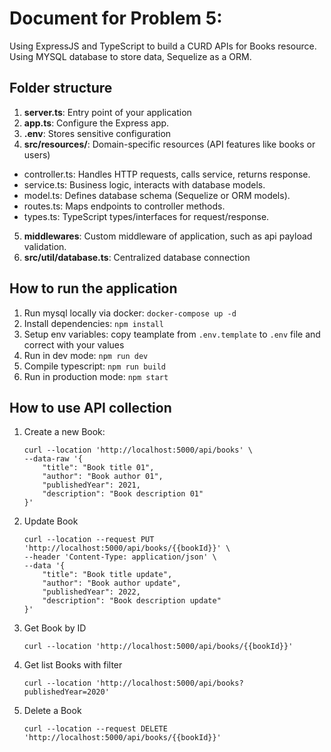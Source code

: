 # Document for Problem 5:
Using ExpressJS and TypeScript to build a CURD APIs for Books resource.
Using MYSQL database to store data, Sequelize as a ORM.


## Folder structure
1. **server.ts**: Entry point of your application
2. **app.ts**: Configure the Express app.
3. **.env**: Stores sensitive configuration
4. **src/resources/**: Domain-specific resources (API features like books or users)
- controller.ts: Handles HTTP requests, calls service, returns response.
- service.ts: Business logic, interacts with database models.
- model.ts: Defines database schema (Sequelize or ORM models).
- routes.ts: Maps endpoints to controller methods.
- types.ts: TypeScript types/interfaces for request/response.
5. **middlewares**: Custom middleware of application, such as api payload validation.
7. **src/util/database.ts**:  Centralized database connection

## How to run the application
1. Run mysql locally via docker: 
    `docker-compose up -d`
2. Install dependencies:
    `npm install`
3. Setup env variables: copy teamplate from `.env.template` to `.env` file and correct with your values
4. Run in dev mode:
    `npm run dev`
5. Compile typescript:
    `npm run build`
6. Run in production mode:
    `npm start`

## How to use API collection

1. Create a new Book:
    ```
    curl --location 'http://localhost:5000/api/books' \
    --data-raw '{
        "title": "Book title 01",
        "author": "Book author 01",
        "publishedYear": 2021,
        "description": "Book description 01"
    }'
    ```
2. Update Book
    ```
    curl --location --request PUT 'http://localhost:5000/api/books/{{bookId}}' \
    --header 'Content-Type: application/json' \
    --data '{
        "title": "Book title update",
        "author": "Book author update",
        "publishedYear": 2022,
        "description": "Book description update"
    }'
    ```

3. Get Book by ID
    ```
    curl --location 'http://localhost:5000/api/books/{{bookId}}'
    ```

4. Get list Books with filter
    ```
    curl --location 'http://localhost:5000/api/books?publishedYear=2020'
    ```

5. Delete a Book
    ```
    curl --location --request DELETE 'http://localhost:5000/api/books/{{bookId}}'
    ```